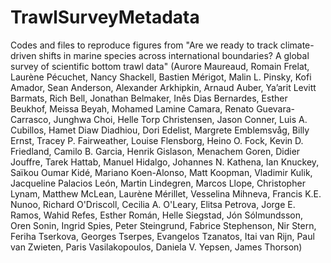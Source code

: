 # TrawlSurveyMetadata
Codes and files to reproduce figures from "Are we ready to track climate-driven shifts in marine species across international boundaries? A global survey of scientific bottom trawl data" (Aurore Maureaud, Romain Frelat, Laurène Pécuchet, Nancy Shackell, Bastien Mérigot, Malin L. Pinsky, Kofi Amador, Sean Anderson, Alexander Arkhipkin, Arnaud Auber, Ya’arit Levitt Barmats, Rich Bell, Jonathan Belmaker, Inês Dias Bernardes, Esther Beukhof, Meissa Beyah, Mohamed Lamine Camara, Renato Guevara-Carrasco, Junghwa Choi, Helle Torp Christensen, Jason Conner, Luis A. Cubillos, Hamet Diaw Diadhiou, Dori Edelist, Margrete Emblemsvåg, Billy Ernst, Tracey P. Fairweather, Louise Flensborg, Heino O. Fock, Kevin D. Friedland, Camilo B. Garcia, Henrik Gislason, Menachem Goren, Didier Jouffre, Tarek Hattab, Manuel Hidalgo, Johannes N. Kathena, Ian Knuckey, Saïkou Oumar Kidé, Mariano Koen-Alonso, Matt Koopman, Vladimir Kulik, Jacqueline Palacios León, Martin Lindegren, Marcos Llope, Christopher Lynam, Matthew McLean, Laurène Mérillet, Vesselina Mihneva, Francis K.E. Nunoo, Richard O'Driscoll, Cecilia A. O'Leary, Elitsa Petrova, Jorge E. Ramos, Wahid Refes, Esther Román, Helle Siegstad, Jón Sólmundsson, Oren Sonin, Ingrid Spies, Peter Steingrund, Fabrice Stephenson, Nir Stern, Feriha Tserkova, Georges Tserpes, Evangelos Tzanatos, Itai van Rijn, Paul van Zwieten, Paris Vasilakopoulos, Daniela V. Yepsen, James Thorson)

